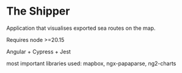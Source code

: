 # The Shipper

Application that visualises exported sea routes on the map.

Requires node >=20.15

Angular + Cypress + Jest

most important libraries used: mapbox, ngx-papaparse, ng2-charts

